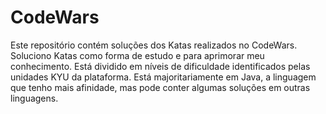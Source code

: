 # CodeWars

Este repositório contém soluções dos Katas realizados no CodeWars.
Soluciono Katas como forma de estudo e para aprimorar meu conhecimento.
Está dividido em níveis de dificuldade identificados pelas unidades KYU da plataforma.
Está majoritariamente em Java, a linguagem que tenho mais afinidade, mas pode conter algumas soluções em outras linguagens.
